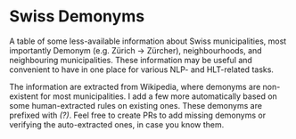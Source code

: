 # Swiss Demonyms
A table of some less-available information about Swiss municipalities, most importantly Demonym (e.g. Zürich -> Zürcher), neighbourhoods, and neighbouring municipalities. These information may be useful and convenient to have in one place for various NLP- and HLT-related tasks.  

The information are extracted from Wikipedia, where demonyms are non-existent for most municipalities. I add a few more automatically based on some human-extracted rules on existing ones. These demonyms are prefixed with _(?)_. Feel free to create PRs to add missing demonyms or verifying the auto-extracted ones, in case you know them.  
